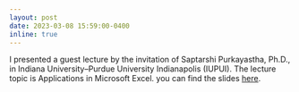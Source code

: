```yaml
---
layout: post
date: 2023-03-08 15:59:00-0400
inline: true
---
```


I presented a guest lecture by the invitation of Saptarshi Purkayastha, Ph.D., in Indiana University–Purdue University Indianapolis (IUPUI). The lecture topic is Applications in Microsoft Excel. you can find the slides [here](/assets/pdf/IUPUI-presentation.pdf).

